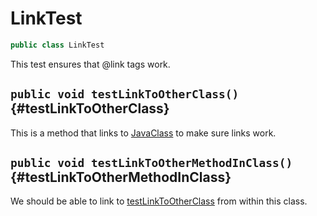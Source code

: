 # LinkTest

```java
public class LinkTest
```

This test ensures that @link tags work.

## `public void testLinkToOtherClass()` {#testLinkToOtherClass}

This is a method that links to [JavaClass](JavaClass) to make sure links 
work.

## `public void testLinkToOtherMethodInClass()` {#testLinkToOtherMethodInClass}

We should be able to link to [testLinkToOtherClass](LinkTest#testLinkToOtherClass) from within 
this class.

